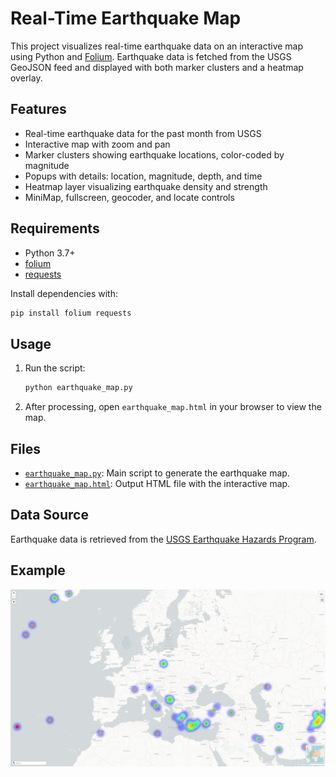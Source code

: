 # Real-Time Earthquake Map

This project visualizes real-time earthquake data on an interactive map using Python and [Folium](https://python-visualization.github.io/folium/). Earthquake data is fetched from the USGS GeoJSON feed and displayed with both marker clusters and a heatmap overlay.

## Features

- Real-time earthquake data for the past month from USGS
- Interactive map with zoom and pan
- Marker clusters showing earthquake locations, color-coded by magnitude
- Popups with details: location, magnitude, depth, and time
- Heatmap layer visualizing earthquake density and strength
- MiniMap, fullscreen, geocoder, and locate controls

## Requirements

- Python 3.7+
- [folium](https://pypi.org/project/folium/)
- [requests](https://pypi.org/project/requests/)

Install dependencies with:

```sh
pip install folium requests
```

## Usage

1. Run the script:

    ```sh
    python earthquake_map.py
    ```

2. After processing, open `earthquake_map.html` in your browser to view the map.

## Files

- [`earthquake_map.py`](earthquake_map.py): Main script to generate the earthquake map.
- [`earthquake_map.html`](earthquake_map.html): Output HTML file with the interactive map.

## Data Source

Earthquake data is retrieved from the [USGS Earthquake Hazards Program](https://earthquake.usgs.gov/earthquakes/feed/v1.0/geojson.php).

## Example

![screenshot](screenshot.png)
